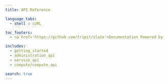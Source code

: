 ```yaml
---
title: API Reference

language_tabs:
  - shell : cURL

toc_footers:
  - <a href='https://github.com/tripit/slate'>Documentation Powered by Slate</a>

includes:
  - getting_started
  - administration_api
  - service_api
  - compute/compute_api

search: true
---
```

